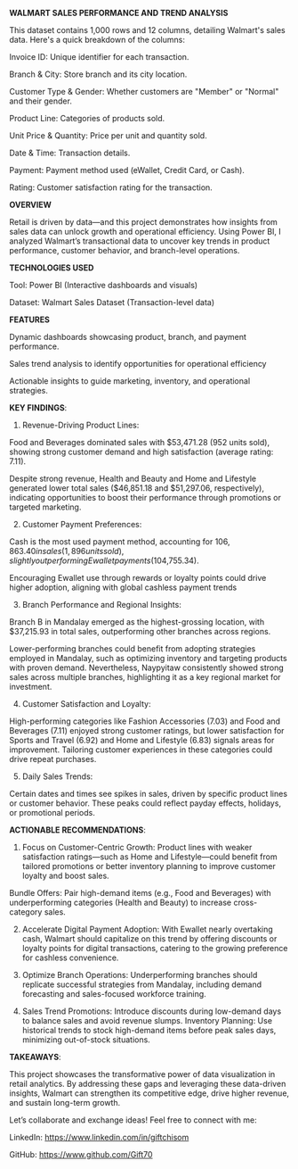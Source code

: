 **WALMART SALES PERFORMANCE AND TREND ANALYSIS**

This dataset contains 1,000 rows and 12 columns, detailing Walmart's sales data. Here's a quick breakdown of the columns:

Invoice ID: Unique identifier for each transaction.

Branch & City: Store branch and its city location.

Customer Type & Gender: Whether customers are "Member" or "Normal" and their gender.

Product Line: Categories of products sold.

Unit Price & Quantity: Price per unit and quantity sold.

Date & Time: Transaction details.

Payment: Payment method used (eWallet, Credit Card, or Cash).

Rating: Customer satisfaction rating for the transaction.

**OVERVIEW**

Retail is driven by data—and this project demonstrates how insights from sales data can unlock growth and operational efficiency. Using Power BI, I analyzed Walmart’s transactional data to uncover key trends in product performance, customer behavior, and branch-level operations.

**TECHNOLOGIES USED**

Tool: Power BI (Interactive dashboards and visuals)

Dataset: Walmart Sales Dataset (Transaction-level data)

**FEATURES**

Dynamic dashboards showcasing product, branch, and payment performance.

Sales trend analysis to identify opportunities for operational efficiency

Actionable insights to guide marketing, inventory, and operational strategies.

**KEY FINDINGS**:

1. Revenue-Driving Product Lines:

Food and Beverages dominated sales with $53,471.28 (952 units sold), showing strong customer demand and high satisfaction (average rating: 7.11).

Despite strong revenue, Health and Beauty and Home and Lifestyle generated lower total sales ($46,851.18 and $51,297.06, respectively), indicating opportunities to boost their performance through promotions or targeted marketing.

2. Customer Payment Preferences:

Cash is the most used payment method, accounting for $106,863.40 in sales (1,896 units sold) , slightly outperforming Ewallet payments ($104,755.34).

Encouraging Ewallet use through rewards or loyalty points could drive higher adoption, aligning with global cashless payment trends

3. Branch Performance and Regional Insights:

Branch B in Mandalay emerged as the highest-grossing location, with $37,215.93 in total sales, outperforming other branches across regions.

Lower-performing branches could benefit from adopting strategies employed in Mandalay, such as optimizing inventory and targeting products with proven demand.
Nevertheless, Naypyitaw consistently showed strong sales across multiple branches, highlighting it as a key regional market for investment.

4. Customer Satisfaction and Loyalty:

High-performing categories like Fashion Accessories (7.03) and Food and Beverages (7.11) enjoyed strong customer ratings, but lower satisfaction for Sports and Travel (6.92) and Home and Lifestyle (6.83) signals areas for improvement. Tailoring customer experiences in these categories could drive repeat purchases.

5. Daily Sales Trends:

Certain dates and times see spikes in sales, driven by specific product lines or customer behavior. These peaks could reflect payday effects, holidays, or promotional periods.

**ACTIONABLE RECOMMENDATIONS**:

1. Focus on Customer-Centric Growth: Product lines with weaker satisfaction ratings—such as Home and Lifestyle—could benefit from tailored promotions or better inventory planning to improve customer loyalty and boost sales.

Bundle Offers: Pair high-demand items (e.g., Food and Beverages) with underperforming categories (Health and Beauty) to increase cross-category sales.

2.  Accelerate Digital Payment Adoption: With Ewallet nearly overtaking cash, Walmart should capitalize on this trend by offering discounts or loyalty points for digital transactions, catering to the growing preference for cashless convenience.

3.  Optimize Branch Operations: Underperforming branches should replicate successful strategies from Mandalay, including demand forecasting and sales-focused workforce training.

4. Sales Trend Promotions: Introduce discounts during low-demand days to balance sales and avoid revenue slumps.
Inventory Planning: Use historical trends to stock high-demand items before peak sales days, minimizing out-of-stock situations.

**TAKEAWAYS**:

This project showcases the transformative power of data visualization in retail analytics. By addressing these gaps and leveraging these data-driven insights, Walmart can strengthen its competitive edge, drive higher revenue, and sustain long-term growth.

Let’s collaborate and exchange ideas! Feel free to connect with me:

LinkedIn: https://www.linkedin.com/in/giftchisom

GitHub: https://www.github.com/Gift70
